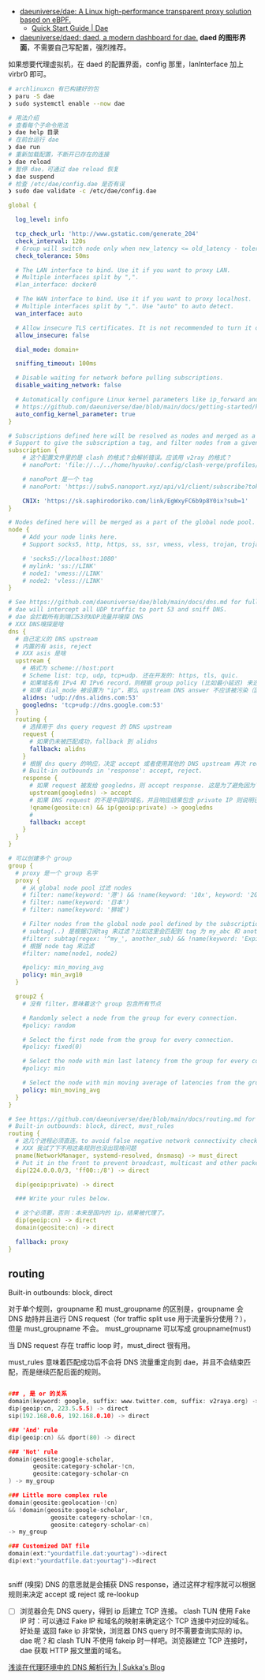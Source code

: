- [daeuniverse/dae: A Linux high-performance transparent proxy solution based on eBPF.](https://github.com/daeuniverse/dae)
  - [Quick Start Guide | Dae](https://dae.v2raya.org/docs/current/quick-start)
- [daeuniverse/daed: daed, a modern dashboard for dae.](https://github.com/daeuniverse/daed)
  **daed 的图形界面**，不需要自己写配置，强烈推荐。

如果想要代理虚拟机，在 daed 的配置界面，config 那里，lanInterface 加上 virbr0 即可。

```bash
# archlinuxcn 有已构建好的包
❯ paru -S dae
❯ sudo systemctl enable --now dae

# 用法介绍
# 查看每个子命令用法
❯ dae help 目录
# 在前台运行 dae
❯ dae run
# 重新加载配置，不断开已存在的连接
❯ dae reload
# 暂停 dae，可通过 dae reload 恢复
❯ dae suspend
# 检查 /etc/dae/config.dae 是否有误
❯ sudo dae validate -c /etc/dae/config.dae
```

```yaml
global {

  log_level: info

  tcp_check_url: 'http://www.gstatic.com/generate_204'
  check_interval: 120s
  # Group will switch node only when new_latency <= old_latency - tolerance.
  check_tolerance: 50ms

  # The LAN interface to bind. Use it if you want to proxy LAN.
  # Multiple interfaces split by ",".
  #lan_interface: docker0

  # The WAN interface to bind. Use it if you want to proxy localhost.
  # Multiple interfaces split by ",". Use "auto" to auto detect.
  wan_interface: auto

  # Allow insecure TLS certificates. It is not recommended to turn it on unless you have to.
  allow_insecure: false

  dial_mode: domain+

  sniffing_timeout: 100ms

  # Disable waiting for network before pulling subscriptions.
  disable_waiting_network: false

  # Automatically configure Linux kernel parameters like ip_forward and send_redirects. Check out
  # https://github.com/daeuniverse/dae/blob/main/docs/getting-started/kernel-parameters.md to see what will dae do.
  auto_config_kernel_parameter: true
}

# Subscriptions defined here will be resolved as nodes and merged as a part of the global node pool.
# Support to give the subscription a tag, and filter nodes from a given subscription in the group section.
subscription {
    # 这个配置文件里的是 clash 的格式？会解析错误。应该用 v2ray 的格式？
    # nanoPort: 'file://../../home/hyuuko/.config/clash-verge/profiles/nanoPort.yaml'

    # nanoPort 是一个 tag
    # nanoPort: 'https://subv5.nanoport.xyz/api/v1/client/subscribe?token=xxx'

    CNIX: 'https://sk.saphirodoriko.com/link/EgWxyFC6b9p8Y0ix?sub=1'
}

# Nodes defined here will be merged as a part of the global node pool.
node {
    # Add your node links here.
    # Support socks5, http, https, ss, ssr, vmess, vless, trojan, trojan-go

    # 'socks5://localhost:1080'
    # mylink: 'ss://LINK'
    # node1: 'vmess://LINK'
    # node2: 'vless://LINK'
}

# See https://github.com/daeuniverse/dae/blob/main/docs/dns.md for full examples.
# dae will intercept all UDP traffic to port 53 and sniff DNS.
# dae 会拦截所有到端口53的UDP流量并嗅探 DNS
# XXX DNS嗅探是啥
dns {
  # 自己定义的 DNS upstream
  # 内置的有 asis, reject
  # XXX asis 是啥
  upstream {
    # 格式为 scheme://host:port
    # Scheme list: tcp, udp, tcp+udp. 还在开发的: https, tls, quic.
    # 如果域名有 IPv4 和 IPv6 record，则根据 group policy (比如最小延迟) 来选择。
    # 如果 dial_mode 被设置为 "ip"，那么 upstream DNS answer 不应该被污染（因此不推荐国内的）
    alidns: 'udp://dns.alidns.com:53'
    googledns: 'tcp+udp://dns.google.com:53'
  }
  routing {
    # 选择用于 dns query request 的 DNS upstream
    request {
      # 如果仍未被匹配成功，fallback 到 alidns
      fallback: alidns
    }
    # 根据 dns query 的响应，决定 accept 或者使用其他的 DNS upstream 再次 request
    # Built-in outbounds in 'response': accept, reject.
    response {
      # 如果 request 被发给 googledns，则 accept response. 这是为了避免因为下一条规则而 loop
      upstream(googledns) -> accept
      # 如果 DNS request 的不是中国的域名，并且响应结果包含 private IP 则说明已经被污染了，因此将 DNS request 发送给 googledns
      !qname(geosite:cn) && ip(geoip:private) -> googledns
      #
      fallback: accept
    }
  }
}

# 可以创建多个 group
group {
  # proxy 是一个 group 名字
  proxy {
    # 从 global node pool 过滤 nodes
    # filter: name(keyword: '港') && !name(keyword: '10x', keyword: '20x', keyword: '30x', keyword: '40x', keyword: '50x', keyword: '官网', keyword: '群组')
    # filter: name(keyword: '日本')
    # filter: name(keyword: '狮城')

    # Filter nodes from the global node pool defined by the subscription and node section above.
    # subtag(..) 是根据订阅tag 来过滤？比如这里会匹配到 tag 为 my_abc 和 another_sub 的订阅。然后节点名字带有 ExpireAt: 的节点被过滤掉
    #filter: subtag(regex: '^my_', another_sub) && !name(keyword: 'ExpireAt:')
    # 根据 node tag 来过滤
    #filter: name(node1, node2)

    #policy: min_moving_avg
    policy: min_avg10
  }

  group2 {
    # 没有 filter，意味着这个 group 包含所有节点

    # Randomly select a node from the group for every connection.
    #policy: random

    # Select the first node from the group for every connection.
    #policy: fixed(0)

    # Select the node with min last latency from the group for every connection.
    #policy: min

    # Select the node with min moving average of latencies from the group for every connection.
    policy: min_moving_avg
  }
}

# See https://github.com/daeuniverse/dae/blob/main/docs/routing.md for full examples.
# Built-in outbounds: block, direct, must_rules
routing {
  # 这几个进程必须直连。to avoid false negative network connectivity check when binding to WAN.
  # XXX 我试了下不用这条规则也没出现啥问题
  pname(NetworkManager, systemd-resolved, dnsmasq) -> must_direct
  # Put it in the front to prevent broadcast, multicast and other packets that should be sent to the LAN from being forwarded by the proxy.
  dip(224.0.0.0/3, 'ff00::/8') -> direct

  dip(geoip:private) -> direct

  ### Write your rules below.

  # 这个必须要，否则：本来是国内的 ip，结果被代理了。
  dip(geoip:cn) -> direct
  domain(geosite:cn) -> direct

  fallback: proxy
}
```

## routing

Built-in outbounds: block, direct

对于单个规则，groupname 和 must_groupname 的区别是，groupname 会 DNS 劫持并且进行 DNS request（for traffic split use 用于流量拆分使用？），但是 must_groupname 不会。
must_groupname 可以写成 groupname(must)

当 DNS request 存在 traffic loop 时，must_direct 很有用。

must_rules 意味着匹配成功后不会将 DNS 流量重定向到 dae，并且不会结束匹配，而是继续匹配后面的规则。

```c

### , 是 or 的关系
domain(keyword: google, suffix: www.twitter.com, suffix: v2raya.org) -> my_group
dip(geoip:cn, 223.5.5.5) -> direct
sip(192.168.0.6, 192.168.0.10) -> direct

### 'And' rule
dip(geoip:cn) && dport(80) -> direct

### 'Not' rule
domain(geosite:google-scholar,
       geosite:category-scholar-!cn,
       geosite:category-scholar-cn
) -> my_group

### Little more complex rule
domain(geosite:geolocation-!cn)
&& !domain(geosite:google-scholar,
            geosite:category-scholar-!cn,
            geosite:category-scholar-cn)
-> my_group

### Customized DAT file
domain(ext:"yourdatfile.dat:yourtag")->direct
dip(ext:"yourdatfile.dat:yourtag")->direct
```

##

sniff (嗅探) DNS 的意思就是会捕获 DNS response，通过这样才程序就可以根据规则来决定 accept 或 reject 或 re-lookup

- [ ] 浏览器会先 DNS query，得到 ip 后建立 TCP 连接。
      clash TUN 使用 Fake IP 时：可以通过 Fake IP 和域名的映射来确定这个 TCP 连接中对应的域名。好处是 返回 fake ip 非常快，浏览器 DNS query 时不需要查询实际的 ip。
      dae 呢？和 clash TUN 不使用 fakeip 时一样吧。浏览器建立 TCP 连接时，dae 获取 HTTP 报文里面的域名。

[浅谈在代理环境中的 DNS 解析行为 | Sukka's Blog](https://blog.skk.moe/post/what-happend-to-dns-in-proxy/)
